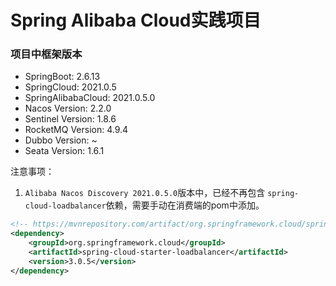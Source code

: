 # Spring Alibaba Cloud实践项目

### 项目中框架版本

- SpringBoot: 2.6.13
- SpringCloud: 2021.0.5
- SpringAlibabaCloud: 2021.0.5.0
- Nacos Version: 2.2.0
- Sentinel Version: 1.8.6
- RocketMQ Version: 4.9.4
- Dubbo Version: ~
- Seata Version: 1.6.1

注意事项：
1. `Alibaba Nacos Discovery 2021.0.5.0`版本中，已经不再包含 `spring-cloud-loadbalancer`依赖，需要手动在消费端的pom中添加。
```xml
<!-- https://mvnrepository.com/artifact/org.springframework.cloud/spring-cloud-starter-loadbalancer -->
<dependency>
    <groupId>org.springframework.cloud</groupId>
    <artifactId>spring-cloud-starter-loadbalancer</artifactId>
    <version>3.0.5</version>
</dependency>
```
